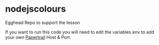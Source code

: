 # nodejscolours
Egghead Repo to support the lesson


If you want to run this code you will need to edit the variables.env to add your own [Papertrail](https://papertrailapp.com) Host & Port.
